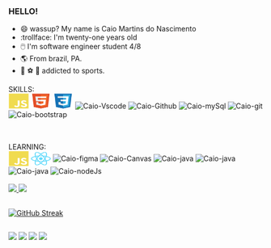 ### HELLO!


- 😄 wassup? My name is Caio Martins do Nascimento
- :trollface: I'm twenty-one years old
- 🖱️ I'm software engineer student 4/8
- 🌎 From brazil, PA.
-  🏀  ⚽ 💪 addicted to sports. 

<div style="display: inline_block">
    SKILLS:
  </div>
  <div style="display: inline_block">
     <img  alt="Caio-Js" height="30" width="40" src="https://raw.githubusercontent.com/devicons/devicon/master/icons/javascript/javascript-plain.svg">
     <img  alt="Caio-HTML" height="30" width="40" src="https://raw.githubusercontent.com/devicons/devicon/master/icons/html5/html5-original.svg">
     <img  alt="Caio-CSS" height="30" width="40" src="https://raw.githubusercontent.com/devicons/devicon/master/icons/css3/css3-original.svg">
     <img  alt="Caio-Vscode" height="30" width="40" src="https://cdn.jsdelivr.net/gh/devicons/devicon/icons/vscode/vscode-original.svg" />
     <img  alt="Caio-Github" height="30" width="40" src="https://cdn.jsdelivr.net/gh/devicons/devicon/icons/github/github-original.svg" />
     <img  alt="Caio-mySql" height="30" width="40"  src="https://cdn.jsdelivr.net/gh/devicons/devicon/icons/mysql/mysql-original.svg" />
     <img  alt="Caio-git" height="30" width="40" src="https://cdn.jsdelivr.net/gh/devicons/devicon/icons/git/git-original.svg" />
     <img alt="Caio-bootstrap" height="30" width="40" src="https://cdn.jsdelivr.net/gh/devicons/devicon/icons/bootstrap/bootstrap-original.svg" />

  </div><br>
  
  ##
  
  <div style="display: inline_block">
    LEARNING:
  </div>
  <div style="display: inline_block">
    <img align="center" alt="Caio-Js" height="30" width="40" src="https://raw.githubusercontent.com/devicons/devicon/master/icons/javascript/javascript-plain.svg">
    <img align="center" alt="Caio-React" height="30" width="40" src="https://raw.githubusercontent.com/devicons/devicon/master/icons/react/react-original.svg">
    <img align="center" alt="Caio-figma" height="30" width="40" src="https://cdn.jsdelivr.net/gh/devicons/devicon/icons/figma/figma-original.svg" />
    <img align="center" alt="Caio-Canvas" height="30" width="40" src="https://cdn.jsdelivr.net/gh/devicons/devicon/icons/canva/canva-original.svg" />
  <img align="center" alt="Caio-java" height="30" width="40" src="https://cdn.jsdelivr.net/gh/devicons/devicon/icons/java/java-original.svg" />
  <img align="center" alt="Caio-java" height="30" width="40" src="https://cdn.jsdelivr.net/gh/devicons/devicon/icons/php/php-original.svg" />
    <img align="center" alt="Caio-java" height="30" width="40" src="https://cdn.jsdelivr.net/gh/devicons/devicon/icons/python/python-original.svg" />
    <img align="center" alt="Caio-nodeJs" height="30" src="https://cdn.jsdelivr.net/gh/devicons/devicon/icons/nodejs/nodejs-original.svg" />
   

  
  </div><br>
  
  
<div style="display: inline_block">
  <a href="https://github.com/CaioMartinss">
  <img height="150em" src="https://github-readme-stats.vercel.app/api?username=CaioMartinss&show_icons=true&theme=cobalt&include_all_commits=true&count_private=true"/>
  <img height="150em" src="https://github-readme-stats.vercel.app/api/top-langs/?username=CaioMartinss&layout=compact&langs_count=7&theme=cobalt"/>
</div>
    
 ##   
[![GitHub Streak](http://github-readme-streak-stats.herokuapp.com?user=CaioMartinss&theme=monokai)](https://git.io/streak-stats)
##

<div> 
  <a href="https://www.instagram.com/caiomartinxs__/" target="_blank"><img src="https://img.shields.io/badge/-Instagram-%23E4405F?style=for-the-badge&logo=instagram&logoColor=white" target="_blank"></a>
  <a href = "mailto:martinscaio29@gmail.com"><img src="https://img.shields.io/badge/-Gmail-%23333?style=for-the-badge&logo=gmail&logoColor=white" target="_blank"></a>
  <a href= "https://www.linkedin.com/in/caio-martinss/" target="_blank"><img src="https://img.shields.io/badge/LinkedIn-0077B5?style=for-the-badge&logo=linkedin&logoColor=white" target="_blank"></a> 
  <a href="#" target="_blank"><img src="https://img.shields.io/badge/Facebook-1877F2?style=for-the-badge&logo=facebook&logoColor=white" target="_blank"></a> 
  </a> 
  
  
</div>
